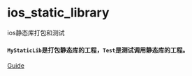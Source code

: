 # ios_static_library
ios静态库打包和测试

#### `MyStaticLib`是打包静态库的工程，`Test`是测试调用静态库的工程。

[Guide](https://www.jianshu.com/p/f592a6f33d0d)
